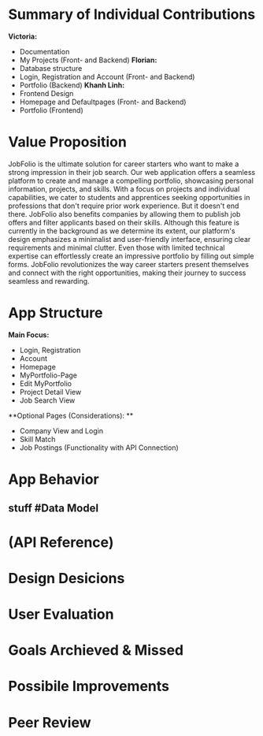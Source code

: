 # Summary of Individual Contributions 
**Victoria:**
+ Documentation
+ My Projects (Front- and Backend)
**Florian:**
+ Database structure
+ Login, Registration and Account (Front- and Backend)
+ Portfolio (Backend)
**Khanh Linh:** 
+ Frontend Design
+ Homepage and Defaultpages (Front- and Backend)
+ Portfolio (Frontend)


# Value Proposition

JobFolio is the ultimate solution for career starters who want to make a strong impression in their job search. Our web application offers a seamless platform to create and manage a compelling portfolio, showcasing personal information, projects, and skills. With a focus on projects and individual capabilities, we cater to students and apprentices seeking opportunities in professions that don't require prior work experience. But it doesn't end there. JobFolio also benefits companies by allowing them to publish job offers and filter applicants based on their skills. Although this feature is currently in the background as we determine its extent, our platform's design emphasizes a minimalist and user-friendly interface, ensuring clear requirements and minimal clutter. Even those with limited technical expertise can effortlessly create an impressive portfolio by filling out simple forms. JobFolio revolutionizes the way career starters present themselves and connect with the right opportunities, making their journey to success seamless and rewarding.

# App Structure
**Main Focus:**
+ Login, Registration
+ Account
+ Homepage
+ MyPortfolio-Page
+ Edit MyPortfolio
+ Project Detail View
+ Job Search View 

**Optional Pages (Considerations): **
+ Company View and Login
+ Skill Match 
+ Job Postings (Functionality with API Connection)


# App Behavior
stuff
#Data Model
--------------------------------------------------------------------------------
# (API Reference)
# Design Desicions
# User Evaluation
# Goals Archieved & Missed
# Possibile Improvements
# Peer Review





